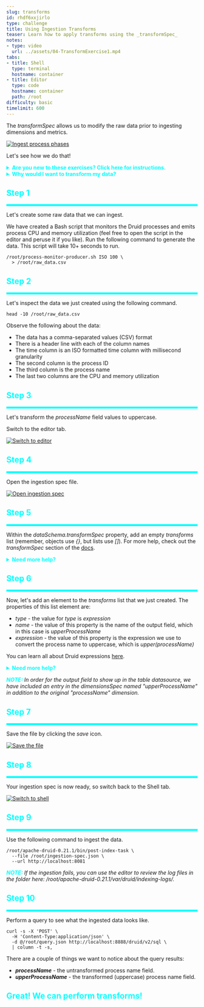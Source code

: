 ```yaml
---
slug: transforms
id: rhdf6xxjirlo
type: challenge
title: Using Ingestion Transforms
teaser: Learn how to apply transforms using the _transformSpec_
notes:
- type: video
  url: ../assets/04-TransformExercise1.mp4
tabs:
- title: Shell
  type: terminal
  hostname: container
- title: Editor
  type: code
  hostname: container
  path: /root
difficulty: basic
timelimit: 600
---
```


The _transformSpec_ allows us to modify the raw data prior to ingesting dimensions and metrics.

<a href="#img-1">
  <img alt="Ingest process phases" src="../assets/IngestionPhases.png" />
</a>

<a href="#" class="lightbox" id="img-1">
  <img alt="Ingest process phases" src="../assets/IngestionPhases.png" />
</a>

Let's see how we do that!

<details>
  <summary style="color:cyan"><b>Are you new to these exercises? Click here for instructions.</b></summary>
<hr style="color:cyan">
These exercises allow you to actually <i>do</i> the tasks involved in learning Druid within the comfort of your browser!<br><br>
Click on the command boxes to copy the commands to your clipboard.
Then, paste the commands in the terminal to execute them.<br><br>
Some of the steps of the exercise will require using browser tabs external to the exercise tab.
When necessary, the exercise will explain how to open these external tabs.
When working in other browser tabs, you will want to switch back and forth between the tabs.<br><br>
That's all there is to it! Enjoy!
<hr style="color:cyan">
</details>


<details>
  <summary style="color:cyan"><b>Why would I want to transform my data?</b></summary>
<hr style="color:cyan">
Sometimes the raw data format is not quite ideal.
We might be tempted just to ingest the raw data and solve any formatting problems during the queries.
<br><br>
Let's not make that mistake!
<br><br>
If we think about our queries, we can improve performance by doing the transform once during ingestion, instead of time and time again on each query.
<br><br>
Note that the <i>transforms</i> part of the <i>transformSpec</i> allows us to apply this ingestion principles:
<ul>
  <li>Principle 2: Transform data, as much as possible, before storage</li>
</ul>
Remember, following these ingestion principles, we can create lean tables that are scalable and provide fast access.
<hr style="color:cyan">
</details>

<h2 style="color:cyan">Step 1</h2><hr style="color:cyan;background-color:cyan;height:5px">

Let's create some raw data that we can ingest.

We have created a Bash script that monitors the Druid processes and emits process CPU and memory utilization (feel free to open the script in the editor and peruse it if you like).
Run the following command to generate the data. This script will take 10+ seconds to run.

```
/root/process-monitor-producer.sh ISO 100 \
  > /root/raw_data.csv
```

<h2 style="color:cyan">Step 2</h2><hr style="color:cyan;background-color:cyan;height:5px">

Let's inspect the data we just created using the following command.

```
head -10 /root/raw_data.csv
```

Observe the following about the data:
<ul>
  <li>The data has a comma-separated values (CSV) format
  <li>There is a header line with each of the column names</li>
  <li>The time column is an ISO formatted time column with millisecond granularity</li>
  <li>The second column is the process ID</li>
  <li>The third column is the process name</li>
  <li>The last two columns are the CPU and memory utilization</li>
</ul>

<h2 style="color:cyan">Step 3</h2><hr style="color:cyan;background-color:cyan;height:5px">

Let's transform the _processName_ field values to uppercase.


Switch to the editor tab.

<a href="#img-2">
  <img alt="Switch to editor" src="../assets/EditorTab.png" />
</a>

<a href="#" class="lightbox" id="img-2">
  <img alt="Switch to editor" src="../assets/EditorTab.png" />
</a>

<h2 style="color:cyan">Step 4</h2><hr style="color:cyan;background-color:cyan;height:5px">

Open the ingestion spec file.

<a href="#img-3">
  <img alt="Open ingestion spec" src="../assets/OpenIngestionSpec.png" />
</a>

<a href="#" class="lightbox" id="img-3">
  <img alt="Open ingestion spec" src="../assets/OpenIngestionSpec.png" />
</a>

<h2 style="color:cyan">Step 5</h2><hr style="color:cyan;background-color:cyan;height:5px">

Within the _dataSchema.transformSpec_ property, add an empty _transforms_ list (remember, objects use _{}_, but lists use _[]_).
For more help, check out the _transformSpec_ section of the [docs](https://druid.apache.org/docs/latest/ingestion/ingestion-spec.html#transformspec).


<details>
  <summary style="color:cyan"><b>Need more help?</b></summary>
<hr style="color:cyan">
You want the <i>transforms</i> list to look like this:
<pre><code>"transformSpec": {
  "transforms": [
  ]
},
</code></pre>
<hr style="color:cyan">
</details>

<h2 style="color:cyan">Step 6</h2><hr style="color:cyan;background-color:cyan;height:5px">

Now, let's add an element to the _transforms_ list that we just created.
The properties of this list element are:
<ul>
  <li><i>type</i> - the value for <i>type</i> is <i>expression</i></li>
  <li><i>name</i> - the value of this property is the name of the output field, which in this case is <i>upperProcessName</i></li>
  <li><i>expression</i> - the value of this property is the expression we use to convert the process name to uppercase, which is <i>upper(processName)</i></li>
</ul>

You can learn all about Druid expressions [here](https://druid.apache.org/docs/latest/misc/math-expr.html).

<details>
  <summary style="color:cyan"><b>Need more help?</b></summary>
<hr style="color:cyan">
You want the <i>transforms</i> list to look like this (don't forget the quotes and commas):
<pre><code>"transforms": [
  {
    "type": "expression",
    "name": "upperProcessName",
    "expression": "upper(processName)"
  }
]
</code></pre>
<hr style="color:cyan">
</details>

<p><span style="color:cyan"><strong><em>NOTE: </em></strong></span> <i>In order for the output field to show up in the table datasource, we have included an entry in the dimensionsSpec named "upperProcessName" in addition to the original "processName" dimension.
</i></p>

<h2 style="color:cyan">Step 7</h2><hr style="color:cyan;background-color:cyan;height:5px">

Save the file by clicking the _save_ icon.

<a href="#img-4">
  <img alt="Save the file" src="../assets/SaveFile.png" />
</a>

<a href="#" class="lightbox" id="img-4">
  <img alt="Save the file" src="../assets/SaveFile.png" />
</a>

<h2 style="color:cyan">Step 8</h2><hr style="color:cyan;background-color:cyan;height:5px">

Your ingestion spec is now ready, so switch back to the Shell tab.

<a href="#img-5">
  <img alt="Switch to shell" src="../assets/ShellTab.png" />
</a>

<a href="#" class="lightbox" id="img-5">
  <img alt="Switch to shell" src="../assets/ShellTab.png" />
</a>

<h2 style="color:cyan">Step 9</h2><hr style="color:cyan;background-color:cyan;height:5px">

Use the following command to ingest the data.

```
/root/apache-druid-0.21.1/bin/post-index-task \
  --file /root/ingestion-spec.json \
  --url http://localhost:8081
```

<p><span style="color:cyan"><strong><em>NOTE: </em></strong></span><i>If the ingestion fails, you can use the editor to review the log files in the folder here: /root/apache-druid-0.21.1/var/druid/indexing-logs/.
</i></p>

<h2 style="color:cyan">Step 10</h2><hr style="color:cyan;background-color:cyan;height:5px">

Perform a query to see what the ingested data looks like.

```
curl -s -X 'POST' \
  -H 'Content-Type:application/json' \
  -d @/root/query.json http://localhost:8888/druid/v2/sql \
  | column -t -s,
```

There are a couple of things we want to notice about the query results:
<ul>
  <li><b><i>processName</i></b> - the untransformed process name field.</li>
  <li><b><i>upperProcessName</i></b> - the transformed (uppercase) process name field.</li>
</ul>

<h2 style="color:cyan">Great! We can perform transforms!</h2>

<style type="text/css" rel="stylesheet">
.lightbox { display: none; position: fixed; justify-content: center; align-items: center; z-index: 999; top: 0; left: 0; right: 0; bottom: 0; padding: 1rem; background: rgba(0, 0, 0, 0.8); }
.lightbox:target { display: flex; }
.lightbox img { max-height: 100% }
.thumbnail:hover {
    position:fixed;
    top:-25px;
    left:-35px;
    width:500px;
    height:auto;
    display:block;
    z-index:999;
}
</style>
